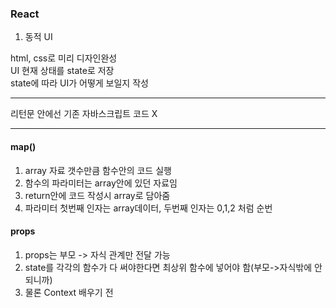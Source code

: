 ### React

1. 동적 UI

html, css로 미리 디자인완성<br>
UI 현재 상태를 state로 저장<br>
state에 따라 UI가 어떻게 보일지 작성

---
리턴문 안에선 기존 자바스크립트 코드 X

---

#### map()
1. array 자료 갯수만큼 함수안의 코드 실행
2. 함수의 파라미터는 array안에 있던 자료임
3. return안에 코드 작성시 array로 담아줌
4. 파라미터 첫번째 인자는 array데이터, 두번째 인자는 0,1,2 처럼 순번

#### props
1. props는 부모 -> 자식 관계만 전달 가능
2. state를 각각의 함수가 다 써야한다면 최상위 함수에 넣어야 함(부모->자식밖에 안되니까)
3. 물론 Context 배우기 전